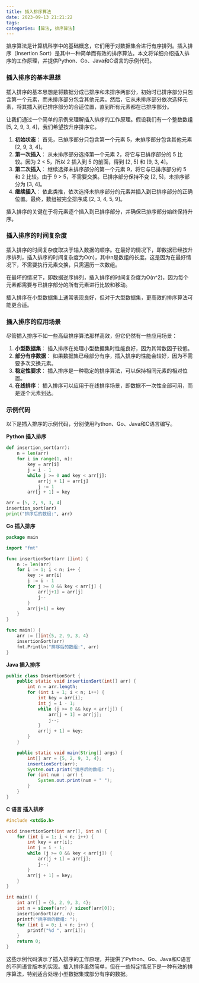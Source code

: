 ```yaml
---
title: 插入排序算法
date: 2023-09-13 21:21:22
tags:
categories: [算法, 排序算法]
---
```


排序算法是计算机科学中的基础概念，它们用于对数据集合进行有序排列。插入排序（Insertion Sort）是其中一种简单而有效的排序算法。本文将详细介绍插入排序的工作原理，并提供Python、Go、Java和C语言的示例代码。
<!--more-->

### 插入排序的基本思想
插入排序的基本思想是将数据分成已排序和未排序两部分，初始时已排序部分只包含第一个元素，而未排序部分包含其他元素。然后，它从未排序部分依次选择元素，将其插入到已排序部分的合适位置，直到所有元素都在已排序部分。

让我们通过一个简单的示例来理解插入排序的工作原理。假设我们有一个整数数组 [5, 2, 9, 3, 4]，我们希望按升序排序它。

1. **初始状态**： 首先，已排序部分只包含第一个元素 5，未排序部分包含其他元素 [2, 9, 3, 4]。
2. **第一次插入**： 从未排序部分选择第一个元素 2，将它与已排序部分的 5 比较。因为 2 < 5，所以 2 插入到 5 的前面，得到 [2, 5] 和 [9, 3, 4]。
3. **第二次插入**： 继续选择未排序部分的第一个元素 9，将它与已排序部分的 5 和 2 比较。由于 9 > 5，不需要交换。已排序部分保持不变 [2, 5]，未排序部分为 [3, 4]。
4. **继续插入**： 依此类推，依次选择未排序部分的元素并插入到已排序部分的正确位置。最终，数组被完全排序成 [2, 3, 4, 5, 9]。

插入排序的关键在于将元素逐个插入到已排序部分，并确保已排序部分始终保持升序。

### 插入排序的时间复杂度
插入排序的时间复杂度取决于输入数据的顺序。在最好的情况下，即数据已经按升序排列，插入排序的时间复杂度为O(n)，其中n是数组的长度。这是因为在最好情况下，不需要执行元素交换，只需遍历一次数组。

在最坏的情况下，即数据逆序排列，插入排序的时间复杂度为O(n^2)，因为每个元素都需要与已排序部分的所有元素进行比较和移动。

插入排序在小型数据集上通常表现良好，但对于大型数据集，更高效的排序算法可能更合适。

### 插入排序的应用场景
尽管插入排序不如一些高级排序算法那样高效，但它仍然有一些应用场景：
1. **小型数据集**： 插入排序在处理小型数据集时性能良好，因为其常数因子较低。
2. **部分有序数据**： 如果数据集已经部分有序，插入排序的性能会较好，因为不需要多次交换元素。
3. **稳定性要求**： 插入排序是一种稳定的排序算法，可以保持相同元素的相对位置。
4. **在线排序**： 插入排序可以应用于在线排序场景，即数据不一次性全部可用，而是逐个元素到达。

### 示例代码
以下是插入排序的示例代码，分别使用Python、Go、Java和C语言编写。

**Python 插入排序**
```python
def insertion_sort(arr):
    n = len(arr)
    for i in range(1, n):
        key = arr[i]
        j = i - 1
        while j >= 0 and key < arr[j]:
            arr[j + 1] = arr[j]
            j -= 1
        arr[j + 1] = key

arr = [5, 2, 9, 3, 4]
insertion_sort(arr)
print("排序后的数组:", arr)
```

**Go 插入排序**
```go
package main

import "fmt"

func insertionSort(arr []int) {
    n := len(arr)
    for i := 1; i < n; i++ {
        key := arr[i]
        j := i - 1
        for j >= 0 && key < arr[j] {
            arr[j+1] = arr[j]
            j--
        }
        arr[j+1] = key
    }
}

func main() {
    arr := []int{5, 2, 9, 3, 4}
    insertionSort(arr)
    fmt.Println("排序后的数组:", arr)
}
```

**Java 插入排序**
```java
public class InsertionSort {
    public static void insertionSort(int[] arr) {
        int n = arr.length;
        for (int i = 1; i < n; i++) {
            int key = arr[i];
            int j = i - 1;
            while (j >= 0 && key < arr[j]) {
                arr[j + 1] = arr[j];
                j--;
            }
            arr[j + 1] = key;
        }
    }

    public static void main(String[] args) {
        int[] arr = {5, 2, 9, 3, 4};
        insertionSort(arr);
        System.out.print("排序后的数组: ");
        for (int num : arr) {
            System.out.print(num + " ");
        }
    }
}
```

**C 语言 插入排序**
```c
#include <stdio.h>

void insertionSort(int arr[], int n) {
    for (int i = 1; i < n; i++) {
        int key = arr[i];
        int j = i - 1;
        while (j >= 0 && key < arr[j]) {
            arr[j + 1] = arr[j];
            j--;
        }
        arr[j + 1] = key;
    }
}

int main() {
    int arr[] = {5, 2, 9, 3, 4};
    int n = sizeof(arr) / sizeof(arr[0]);
    insertionSort(arr, n);
    printf("排序后的数组: ");
    for (int i = 0; i < n; i++) {
        printf("%d ", arr[i]);
    }
    return 0;
}
```

这些示例代码演示了插入排序的工作原理，并提供了Python、Go、Java和C语言的不同语言版本的实现。插入排序虽然简单，但在一些特定情况下是一种有效的排序算法，特别适合处理小型数据集或部分有序的数据。

